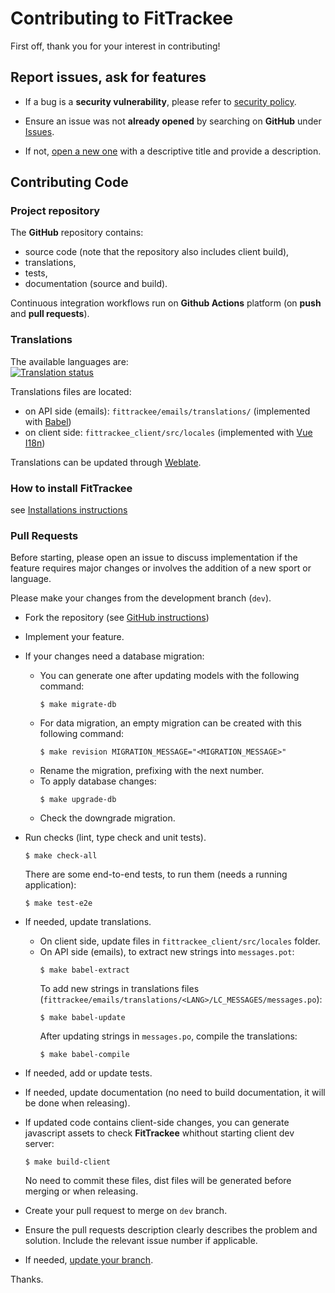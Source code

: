 # Contributing to FitTrackee

First off, thank you for your interest in contributing!

## Report issues, ask for features

* If a bug is a **security vulnerability**, please refer to [security policy](https://github.com/SamR1/FitTrackee/blob/master/SECURITY.md).

* Ensure an issue was not **already opened** by searching on **GitHub** under [Issues](https://github.com/SamR1/FitTrackee/issues). 

* If not, [open a new one](https://github.com/SamR1/FitTrackee/issues/new) with a descriptive title and provide a description.


## Contributing Code

### Project repository

The **GitHub** repository contains:
- source code (note that the repository also includes client build),
- translations,
- tests,
- documentation (source and build).

Continuous integration workflows run on **Github Actions** platform (on **push** and **pull requests**).

### Translations

The available languages are:  
[![Translation status](https://hosted.weblate.org/widgets/fittrackee/-/multi-auto.svg)](https://hosted.weblate.org/engage/fittrackee/)

Translations files are located:
- on API side (emails): `fittrackee/emails/translations/` (implemented with [Babel](https://babel.pocoo.org/en/latest/))
- on client side: `fittrackee_client/src/locales` (implemented with [Vue I18n](https://vue-i18n.intlify.dev/))

Translations can be updated through [Weblate](https://hosted.weblate.org/engage/fittrackee/).  

### How to install FitTrackee

see [Installations instructions](https://samr1.github.io/FitTrackee/installation.html)

### Pull Requests

Before starting, please open an issue to discuss implementation if the feature requires major changes or involves the addition of a new sport or language.

Please make your changes from the development branch (`dev`).

* Fork the repository (see [GitHub instructions](https://docs.github.com/en/get-started/quickstart/contributing-to-projects))

* Implement your feature.

* If your changes need a database migration:
  * You can generate one after updating models with the following command:
    ```shell
    $ make migrate-db
    ```
  * For data migration, an empty migration can be created with this following command:
    ```shell
    $ make revision MIGRATION_MESSAGE="<MIGRATION_MESSAGE>"
    ```
  * Rename the migration, prefixing with the next number.
  * To apply database changes:
    ```shell
    $ make upgrade-db
    ```
  * Check the downgrade migration.
  
* Run checks (lint, type check and unit tests).
  ```shell
  $ make check-all
  ```
  There are some end-to-end tests, to run them (needs a running application):
  ```shell
  $ make test-e2e
  ```

* If needed, update translations.
   * On client side, update files in `fittrackee_client/src/locales` folder.  
   * On API side (emails), to extract new strings into `messages.pot`:
     ```shell
     $ make babel-extract
     ```
     To add new strings in translations files (`fittrackee/emails/translations/<LANG>/LC_MESSAGES/messages.po`):
     ```shell
     $ make babel-update
     ```
     After updating strings in `messages.po`, compile the translations:
     ```shell
     $ make babel-compile
     ```

* If needed, add or update tests.

* If needed, update documentation (no need to build documentation, it will be done when releasing).

* If updated code contains client-side changes, you can generate javascript assets to check **FitTrackee** whithout starting client dev server:
  ```shell
  $ make build-client
  ```
  No need to commit these files, dist files will be generated before merging or when releasing.

* Create your pull request to merge on `dev` branch.

* Ensure the pull requests description clearly describes the problem and solution. Include the relevant issue number if applicable.

* If needed, [update your branch](https://docs.github.com/en/pull-requests/collaborating-with-pull-requests/proposing-changes-to-your-work-with-pull-requests/keeping-your-pull-request-in-sync-with-the-base-branch). 


Thanks.